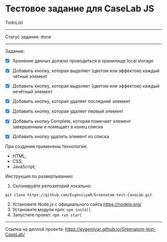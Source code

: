 # Тестовое задание для CaseLab JS #

TodoList

---

Статус задания: done

---

Задание:
- [x] Хранение данных должно проводиться в хранилище local storage
- [x] Добавить кнопку, которая выделяет (цветом или эффектом) каждый чётный элемент
- [x] Добавить кнопку, которая выделяет (цветом или эффектом) каждый нечётный элемент
- [x] Добавить кнопку, которая удаляет последний элемент
- [x] Добавить кнопку, которая удаляет первый элемент
- [x] Добавить кнопку Complete, которая помечает элемент завершенным и помещает в конец списка
- [x] Добавить кнопку удалить элемент из списка


При создании применены технологии:
* HTML;
* CSS;
* JavaScript;

Инструкция по развертыванию:
1. Склонируйте репозиторий локально:

`git clone https://github.com/EvgeniiyaR/Greenatom-test-CaseLab.git`


2. Установите Node.js с официального сайта https://nodejs.org/
3. Установите модули npm: `npm install`
4. Запустите проект: `npm run start`

---

Ссылка на деплой проекта: https://evgeniiyar.github.io/Greenatom-test-CaseLab/